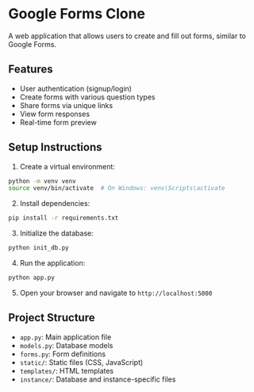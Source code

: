 # Google Forms Clone

A web application that allows users to create and fill out forms, similar to Google Forms.

## Features
- User authentication (signup/login)
- Create forms with various question types
- Share forms via unique links
- View form responses
- Real-time form preview

## Setup Instructions

1. Create a virtual environment:
```bash
python -m venv venv
source venv/bin/activate  # On Windows: venv\Scripts\activate
```

2. Install dependencies:
```bash
pip install -r requirements.txt
```

3. Initialize the database:
```bash
python init_db.py
```

4. Run the application:
```bash
python app.py
```

5. Open your browser and navigate to `http://localhost:5000`

## Project Structure
- `app.py`: Main application file
- `models.py`: Database models
- `forms.py`: Form definitions
- `static/`: Static files (CSS, JavaScript)
- `templates/`: HTML templates
- `instance/`: Database and instance-specific files 